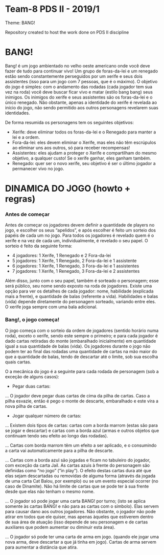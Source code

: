 # Team-8 PDS II - 2019/1

Theme: BANG!

Repository created to host the work done on PDS II discipline

# BANG!

Bang! é um jogo ambientado no velho oeste americano onde você deve fazer de tudo para continuar vivo! Um grupo de foras-da-lei e um renegado estão sendo constantemente perseguidos por um xerife e seus dois assistentes (isso para um jogo com 7 pessoas, que é o máximo). O objetivo do jogo é simples: com o andamento das rodadas (cada jogador tem sua vez na roda) você deve buscar ficar vivo e matar (estilo bang bang) seus inimigos. Os inimigos do xerife e seus assistentes são os foras-da-lei e o único renegado. Não obstante, apenas a identidade do xerife é revelada ao início do jogo, não sendo permitido aos outros personagens revelarem suas identidades.

De forma resumida os personagens tem os seguintes objetivos:

* Xerife: deve eliminar todos os foras-da-lei e o Renegado para manter a lei e a ordem.
* Fora-da-lei: eles devem eliminar o Xerife, mas eles não têm escrúpulos ao eliminar uns aos outros, só para receber recompensas!
* Assistentes: eles ajudam a proteger o Xerife e compartilham do mesmo objetivo, a qualquer custo! Se o xerife ganhar, eles ganham também.
* Renegado: quer ser o novo xerife, seu objetivo é ser o último jogador a permanecer vivo no jogo.

# DINAMICA DO JOGO (howto + regras)

### Antes de começar

Antes de começar os jogadores devem definir a quantidade de players no jogo, e escolher os seus “apelidos”, e após escolher é feito um sorteio dos papéis de cada um no jogo. Para todos os jogadores é revelado quem é o xerife e na vez de cada um, individualmente, é revelado o seu papel. O sorteio é feito da seguinte forma:

* 4 jogadores: 1 Xerife, 1 Renegado e 2 Fora-da-lei
* 5 jogadores: 1 Xerife, 1 Renegado, 2 Fora-da-lei e 1 assistente
* 6 jogadores: 1 Xerife, 1 Renegado, 3 Fora-da-lei e 1 assistentes
* 7 jogadores: 1 Xerife, 1 Renegado, 3 Fora-da-lei e 2 assistentes

Além disso, junto com o seu papel, também é sorteado o personagem; esse será público, seu nome sendo exposto na roda de jogadores. Existe uma opção para ver os detalhes de cada jogador: nome, habilidade (explicada mais a frente), e quantidade de balas (referente a vida). Habilidades e balas (vida) depende diretamente do personagem sorteado, variando entre eles. O xerife joga sempre com uma bala adicional.

### Bang!, o jogo começa!

O jogo começa com o sorteio da ordem de jogadores (sentido horário numa roda), exceto o xerife, sendo este sempre o primeiro; e para cada jogador é dado cartas retiradas do monte (embaralhado inicialmente) em quantidade igual a sua quantidade de balas (vida). Os jogadores durante o jogo não podem ter ao final das rodadas uma quantidade de cartas na mão maior do que a quantidade de balas, tendo de descartar até o limite, sob sua escolha quais cartas.

O a mecânica do jogo é a seguinte para cada rodada de personagem (sob a exceção de alguns casos):

* Pegar duas cartas:

... O jogador deve pegar duas cartas de cima da pilha de cartas. Caso a pilha esvazie, então é pego o monte de descarte, embaralhado e este vira a nova pilha de cartas.

* Jogar qualquer número de cartas:

... Existem dois tipos de cartas: cartas com a borda marrom (estas são para se jogar e descartar) e cartas com a borda azul (armas e outros objetos que continuam tendo seu efeito ao longo das rodadas).

... Cartas com borda marrom têm um efeito a ser aplicado, e o consumindo a carta vai automaticamente para a pilha de descarte. 

... Cartas com a borda azul são jogadas e ficam no tabuleiro do jogador, com exceção da carta Jail. As cartas azuis à frente do personagem são definidas como “no jogo” (“in play”). O efeito destas cartas dura até que elas sejam descartadas ou removidas de alguma forma (através da jogada de uma carta Cat Balou, por exemplo) ou se um evento especial ocorrer (no caso de Dinamite). Não há limite de cartas que se pode ter à sua frente desde que elas não tenham o mesmo nome.

... O jogador só pode jogar uma carta BANG! por turno; (isto se aplica somente às cartas BANG! e não para as cartas com o símbolo). Elas servem para causar dano aos outros jogadores. Não obstante, o jogador não pode atirar em todos que ele quiser, mas apenas àqueles que estiverem dentro de sua área de atuação (isso depende de seu personagem e de cartas auxiliares que podem aumentar ou diminuir esta área).

... O jogador só pode ter uma carta de arma em jogo. (quando ele jogar uma nova arma, deve descartar a que já tinha em jogo). Cartas de arma servem para aumentar a distância que atira.
